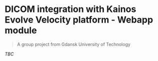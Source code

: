 # DICOM integration with Kainos Evolve Velocity platform - Webapp module
> A group project from Gdansk University of Technology

*TBC*